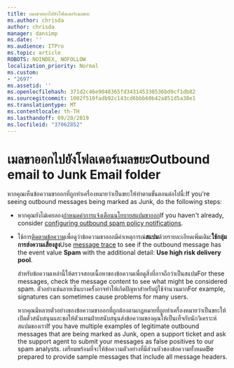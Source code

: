 ```yaml
---
title: เมลขาออกไปยังโฟลเดอร์เมลขยะ
ms.author: chrisda
author: chrisda
manager: dansimp
ms.date: ''
ms.audience: ITPro
ms.topic: article
ROBOTS: NOINDEX, NOFOLLOW
localization_priority: Normal
ms.custom:
- "2697"
ms.assetid: ''
ms.openlocfilehash: 371d2c46e9048365fd343145330536bd9cf1db82
ms.sourcegitcommit: 1002f510fadb92c143cd6bbb60b42a851d5a38e1
ms.translationtype: MT
ms.contentlocale: th-TH
ms.lasthandoff: 09/20/2019
ms.locfileid: "37062852"
---
```

# <a name="outbound-email-to-junk-email-folder"></a><span data-ttu-id="8d55c-102">เมลขาออกไปยังโฟลเดอร์เมลขยะ</span><span class="sxs-lookup"><span data-stu-id="8d55c-102">Outbound email to Junk Email folder</span></span>

<span data-ttu-id="8d55c-103">หากคุณเห็นข้อความขาออกที่ถูกทำเครื่องหมายว่าเป็นขยะให้ทำตามขั้นตอนต่อไปนี้:</span><span class="sxs-lookup"><span data-stu-id="8d55c-103">If you're seeing outbound messages being marked as Junk, do the following steps:</span></span>

- <span data-ttu-id="8d55c-104">หากคุณยังไม่เคยลอง[กำหนดค่าการแจ้งเตือนนโยบายสแปมขาออก](https://docs.microsoft.com/office365/securitycompliance/configure-the-outbound-spam-policy)</span><span class="sxs-lookup"><span data-stu-id="8d55c-104">If you haven't already, consider [configuring outbound spam policy notifications](https://docs.microsoft.com/office365/securitycompliance/configure-the-outbound-spam-policy).</span></span>

- <span data-ttu-id="8d55c-105">ใช้การ[ติดตามข้อความ](https://docs.microsoft.com/office365/securitycompliance/message-trace-scc)เพื่อดูว่าข้อความขาออกมีค่าเหตุการณ์**สแปม**ด้วยรายละเอียดเพิ่มเติม:**ใช้กลุ่มการส่งความเสี่ยงสูง**</span><span class="sxs-lookup"><span data-stu-id="8d55c-105">Use [message trace](https://docs.microsoft.com/office365/securitycompliance/message-trace-scc) to see if the outbound message has the event value **Spam** with the additional detail: **Use high risk delivery pool**.</span></span>

  <span data-ttu-id="8d55c-106">สำหรับข้อความเหล่านี้ให้ตรวจสอบเนื้อหาของข้อความเพื่อดูสิ่งที่อาจถือว่าเป็นสแปม</span><span class="sxs-lookup"><span data-stu-id="8d55c-106">For these messages, check the message content to see what might be considered spam.</span></span> <span data-ttu-id="8d55c-107">ตัวอย่างเช่นลายเซ็นบางครั้งอาจทำให้เกิดปัญหาสำหรับผู้ใช้จำนวนมาก</span><span class="sxs-lookup"><span data-stu-id="8d55c-107">For example, signatures can sometimes cause problems for many users.</span></span>

  <span data-ttu-id="8d55c-108">หากคุณมีหลายตัวอย่างของข้อความขาออกที่ถูกต้องตามกฎหมายที่ถูกทำเครื่องหมายว่าเป็นขยะให้เปิดตั๋วสนับสนุนและขอให้ตัวแทนฝ่ายสนับสนุนส่งข้อความของคุณให้เป็นเท็จกับนักวิเคราะห์สแปมของเรา</span><span class="sxs-lookup"><span data-stu-id="8d55c-108">If you have multiple examples of legitimate outbound messages that are being marked as Junk, open a support ticket and ask the support agent to submit your messages as false positives to our spam analysts.</span></span> <span data-ttu-id="8d55c-109">เตรียมพร้อมที่จะให้ข้อความตัวอย่างที่มีส่วนหัวของข้อความทั้งหมด</span><span class="sxs-lookup"><span data-stu-id="8d55c-109">Be prepared to provide sample messages that include all message headers.</span></span>
